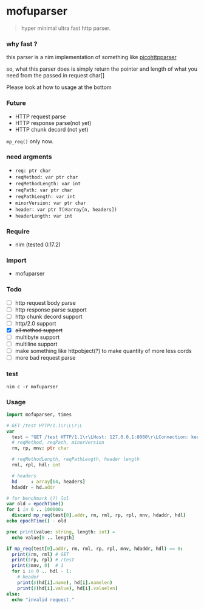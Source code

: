 # mofuparser
> hyper minimal ultra fast http parser.
### why fast ?
this parser is a nim implementation of something like [picohttpparser](https://github.com/h2o/picohttpparser)

so, what this parser does is simply return the pointer and length of what you need from the passed in request char[]

Please look at how to usage at the bottom
### Future
- HTTP request parse
- HTTP response parse(not yet)
- HTTP chunk decord (not yet)

`mp_req()` only now.

### need argments
- `req: ptr char`
- `reqMethod: var ptr char`
- `reqMethodLength: var int`
- `reqPath: var ptr char`
- `reqPathLength: var int`
- `minorVersion: var ptr char`
- `header: var ptr T(※array[n, headers])`
- `headerLength: var int`
### Require
- nim (tested 0.17.2)
### Import
- mofuparser

### Todo
- [ ] http request body parse
- [ ] http response parse support
- [ ] http chunk decord support
- [ ] http/2.0 support
- [x] ~~all method support~~
- [ ] multibyte support
- [ ] multiline support
- [ ] make something like httpobject(?) to make quantity of more less cords
- [ ] more bad request parse
### test
`nim c -r mofuparser`
### Usage
```nim
import mofuparser, times

# GET /test HTTP/1.1\r\L\r\L
var 
  test = "GET /test HTTP/1.1\r\LHost: 127.0.0.1:8080\r\LConnection: keep-alive\r\LCache-Control: max-age=0\r\LAccept: text/html,application/xhtml+xml,application/xml;q=0.9,*/*;q=0.8\r\LUser-Agent: Mozilla/5.0 (Windows NT 6.1; WOW64) AppleWebKit/537.17 (KHTML, like Gecko) Chrome/24.0.1312.56 Safari/537.17\r\LAccept-Encoding: gzip,deflate,sdch\r\LAccept-Language: en-US,en;q=0.8\r\LAccept-Charset: ISO-8859-1,utf-8;q=0.7,*;q=0.3\r\LCookie: name=mofuparser\r\L\r\L"
  # reqMethod, reqPath, minorVersion
  rm, rp, mnv: ptr char

  # reqMethodLength, reqPathLength, header length
  rml, rpl, hdl: int

  # headers
  hd     : array[64, headers]
  hdaddr = hd.addr

# for benchmark (?) lol
var old = epochTime()
for i in 0 .. 100000:
  discard mp_req(test[0].addr, rm, rml, rp, rpl, mnv, hdaddr, hdl)
echo epochTime() - old

proc print(value: string, length: int) =
  echo value[0 .. length]

if mp_req(test[0].addr, rm, rml, rp, rpl, mnv, hdaddr, hdl) == 0:
  print($rm, rml) # GET
  print($rp, rpl) # /test
  print($mnv, 0)  # 1
  for i in 0 .. hdl - 1:
    # header
    print($(hd[i].name), hd[i].namelen)
    print($(hd[i].value), hd[i].valuelen)
else:
  echo "invalid request."
```
